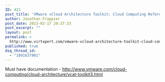 ```yaml
---
ID: 421
post_title: 'VMware vCloud Architecture Toolkit: Cloud Computing Reference Architecture'
author: Jonathan Frappier
post_date: 2013-02-17 20:37:33
post_excerpt: ""
layout: post
permalink: >
  http://www.virtxpert.com/vmware-vcloud-architecture-toolkit-cloud-computing-reference-architecture/
published: true
dsq_thread_id:
  - "1091637901"
---
```

Must have documentation - <a href="http://www.vmware.com/cloud-computing/cloud-architecture/vcat-toolkit3.html">http://www.vmware.com/cloud-computing/cloud-architecture/vcat-toolkit3.html</a>